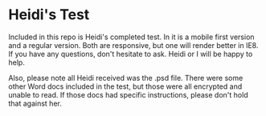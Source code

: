 Heidi's Test
============

Included in this repo is Heidi's completed test. In it is a mobile first version and a regular version.  Both are responsive, but one will render better in IE8.  If you have any questions, don't hesitate to ask. Heidi or I will be happy to help.

Also, please note all Heidi received was the .psd file. There were some other Word docs included in the test, but those were all encrypted and unable to read.  If those docs had specific instructions, please don't hold that against her.
